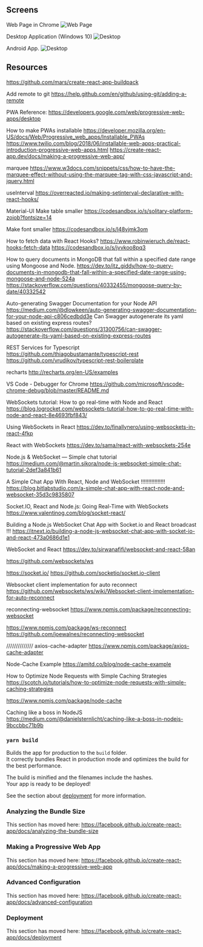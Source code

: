 
## Screens
Web Page in Chrome
![Web Page](https://raw.githubusercontent.com/albertly/corona-stat/master/doc/images/browser.jpg)

Desktop Application (Windows 10)
![Desktop](https://raw.githubusercontent.com/albertly/corona-stat/master/doc/images/desktop.jpg)

Android App.
![Desktop](https://raw.githubusercontent.com/albertly/corona-stat/master/doc/images/android.jpg)

## Resources

https://github.com/mars/create-react-app-buildpack

Add remote to git
https://help.github.com/en/github/using-git/adding-a-remote


PWA Reference:
https://developers.google.com/web/progressive-web-apps/desktop

How to make PWAs installable
https://developer.mozilla.org/en-US/docs/Web/Progressive_web_apps/Installable_PWAs
https://www.twilio.com/blog/2018/06/installable-web-apps-practical-introduction-progressive-web-apps.html
https://create-react-app.dev/docs/making-a-progressive-web-app/

marquee
https://www.w3docs.com/snippets/css/how-to-have-the-marquee-effect-without-using-the-marquee-tag-with-css-javascript-and-jquery.html

useInterval
https://overreacted.io/making-setinterval-declarative-with-react-hooks/

Material-UI
Make table smaller
https://codesandbox.io/s/solitary-platform-zoiob?fontsize=14

Make font smaller 
https://codesandbox.io/s/l48vjmk3om


How to fetch data with React Hooks?
https://www.robinwieruch.de/react-hooks-fetch-data
https://codesandbox.io/s/jvvkoo8pq3

How to query documents in MongoDB that fall within a specified date range using Mongoose and Node.
https://dev.to/itz_giddy/how-to-query-documents-in-mongodb-that-fall-within-a-specified-date-range-using-mongoose-and-node-524a
https://stackoverflow.com/questions/40332455/mongoose-query-by-date/40332542


Auto-generating Swagger Documentation for your Node API
https://medium.com/@dlowkeen/auto-generating-swagger-documentation-for-your-node-api-c806cedbdd3e
Can Swagger autogenerate its yaml based on existing express routes?
https://stackoverflow.com/questions/31300756/can-swagger-autogenerate-its-yaml-based-on-existing-express-routes


REST Services for Typescript
https://github.com/thiagobustamante/typescript-rest
https://github.com/vrudikov/typescript-rest-boilerplate

recharts
http://recharts.org/en-US/examples


VS Code - Debugger for Chrome
https://github.com/microsoft/vscode-chrome-debug/blob/master/README.md




WebSockets tutorial: How to go real-time with Node and React
https://blog.logrocket.com/websockets-tutorial-how-to-go-real-time-with-node-and-react-8e4693fbf843/

Using WebSockets in React
https://dev.to/finallynero/using-websockets-in-react-4fkp

React with WebSockets
https://dev.to/sama/react-with-websockets-254e


Node.js & WebSocket — Simple chat tutorial
https://medium.com/@martin.sikora/node-js-websocket-simple-chat-tutorial-2def3a841b61

A Simple Chat App With React, Node and WebSocket  !!!!!!!!!!!!!!!!
https://blog.bitlabstudio.com/a-simple-chat-app-with-react-node-and-websocket-35d3c9835807

Socket.IO, React and Node.js: Going Real-Time with WebSockets
https://www.valentinog.com/blog/socket-react/

Building a Node.js WebSocket Chat App with Socket.io and React
broadcast !!!
https://itnext.io/building-a-node-js-websocket-chat-app-with-socket-io-and-react-473a0686d1e1

WebSocket and React
https://dev.to/sirwanafifi/websocket-and-react-58an

https://github.com/websockets/ws

https://socket.io/
https://github.com/socketio/socket.io-client

Websocket client implementation for auto reconnect
https://github.com/websockets/ws/wiki/Websocket-client-implementation-for-auto-reconnect

reconnecting-websocket
https://www.npmjs.com/package/reconnecting-websocket

https://www.npmjs.com/package/ws-reconnect
https://github.com/joewalnes/reconnecting-websocket

//////////////
axios-cache-adapter
https://www.npmjs.com/package/axios-cache-adapter

Node-Cache Example
https://amitd.co/blog/node-cache-example

How to Optimize Node Requests with Simple Caching Strategies
https://scotch.io/tutorials/how-to-optimize-node-requests-with-simple-caching-strategies

https://www.npmjs.com/package/node-cache

Caching like a boss in NodeJS
https://medium.com/@danielsternlicht/caching-like-a-boss-in-nodejs-9bccbbc71b9b


### `yarn build`

Builds the app for production to the `build` folder.<br />
It correctly bundles React in production mode and optimizes the build for the best performance.

The build is minified and the filenames include the hashes.<br />
Your app is ready to be deployed!

See the section about [deployment](https://facebook.github.io/create-react-app/docs/deployment) for more information.

### Analyzing the Bundle Size

This section has moved here: https://facebook.github.io/create-react-app/docs/analyzing-the-bundle-size

### Making a Progressive Web App

This section has moved here: https://facebook.github.io/create-react-app/docs/making-a-progressive-web-app

### Advanced Configuration

This section has moved here: https://facebook.github.io/create-react-app/docs/advanced-configuration

### Deployment

This section has moved here: https://facebook.github.io/create-react-app/docs/deployment

